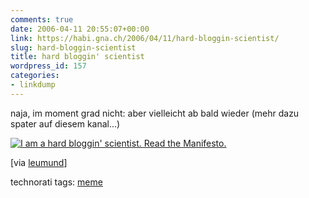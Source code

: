 ```yaml
---
comments: true
date: 2006-04-11 20:55:07+00:00
link: https://habi.gna.ch/2006/04/11/hard-bloggin-scientist/
slug: hard-bloggin-scientist
title: hard bloggin' scientist
wordpress_id: 157
categories:
- linkdump
---
```



naja, im moment grad nicht: aber vielleicht ab bald wieder (mehr dazu spater auf diesem kanal...)



[![I am a hard bloggin' scientist. Read the Manifesto.](http://www.hardbloggingscientists.de/logos/hardbloggin_big.gif)](http://www.hardbloggingscientists.de/?page_id=14)



[via [leumund](http://www.leumund.ch/index.php/v3/comments/hard-bloggin-scientist/)]





technorati tags: [meme](http://www.technorati.com/tag/meme)
